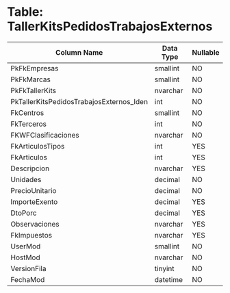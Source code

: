 # Table: TallerKitsPedidosTrabajosExternos

| Column Name | Data Type | Nullable |
|-------------|-----------|----------|
| PkFkEmpresas | smallint | NO |
| PkFkMarcas | smallint | NO |
| PkFkTallerKits | nvarchar | NO |
| PkTallerKitsPedidosTrabajosExternos_Iden | int | NO |
| FkCentros | smallint | NO |
| FkTerceros | int | NO |
| FKWFClasificaciones | nvarchar | NO |
| FkArticulosTipos | int | YES |
| FkArticulos | int | YES |
| Descripcion | nvarchar | YES |
| Unidades | decimal | NO |
| PrecioUnitario | decimal | NO |
| ImporteExento | decimal | YES |
| DtoPorc | decimal | YES |
| Observaciones | nvarchar | YES |
| FkImpuestos | nvarchar | YES |
| UserMod | smallint | NO |
| HostMod | nvarchar | NO |
| VersionFila | tinyint | NO |
| FechaMod | datetime | NO |
